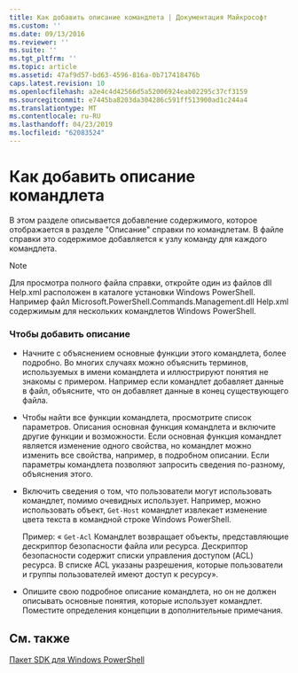```yaml
---
title: Как добавить описание командлета | Документация Майкрософт
ms.custom: ''
ms.date: 09/13/2016
ms.reviewer: ''
ms.suite: ''
ms.tgt_pltfrm: ''
ms.topic: article
ms.assetid: 47af9d57-bd63-4596-816a-0b717418476b
caps.latest.revision: 10
ms.openlocfilehash: a2e4c4d42566d5a52006924eab02295c37cf3159
ms.sourcegitcommit: e7445ba8203da304286c591ff513900ad1c244a4
ms.translationtype: MT
ms.contentlocale: ru-RU
ms.lasthandoff: 04/23/2019
ms.locfileid: "62083524"
---
```

# <a name="how-to-add-a-cmdlet-description"></a>Как добавить описание командлета

В этом разделе описывается добавление содержимого, которое отображается в разделе "Описание" справки по командлетам. В файле справки это содержимое добавляется к узлу команду для каждого командлета.

> [!NOTE]
> Для просмотра полного файла справки, откройте один из файлов dll Help.xml расположен в каталоге установки Windows PowerShell. Например файл Microsoft.PowerShell.Commands.Management.dll Help.xml содержимым для нескольких командлетов Windows PowerShell.

### <a name="to-add-a-description"></a>Чтобы добавить описание

- Начните с объяснением основные функции этого командлета, более подробно. Во многих случаях можно объяснить терминов, используемых в имени командлета и иллюстрируют понятия не знакомы с примером. Например если командлет добавляет данные в файл, объясните, что он добавляет данные в конец существующего файла.

- Чтобы найти все функции командлета, просмотрите список параметров. Описания основная функция командлета и включите другие функции и возможности. Если основная функция командлет является изменение одного свойства, но командлет можно изменить все свойства, например, в подробном описании. Если параметры командлета позволяют запросить сведения по-разному, объяснения этого.

- Включить сведения о том, что пользователи могут использовать командлет, помимо очевидных использует. Например, можно использовать объект, `Get-Host` командлет извлекает изменение цвета текста в командной строке Windows PowerShell.

  Пример:  « `Get-Acl` Командлет возвращает объекты, представляющие дескриптор безопасности файла или ресурса. Дескриптор безопасности содержит списки управления доступом (ACL) ресурса. В списке ACL указаны разрешения, которые пользователи и группы пользователей имеют доступ к ресурсу».

- Опишите свою подробное описание командлета, но он не должен описывать основные понятия, которые использует командлет. Поместите определения концепции в дополнительные примечания.

## <a name="see-also"></a>См. также

[Пакет SDK для Windows PowerShell](../windows-powershell-reference.md)
